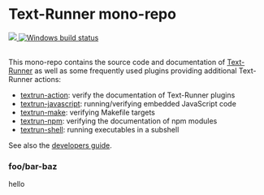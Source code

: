# Text-Runner mono-repo

<a href="https://circleci.com/gh/kevgo/text-runner">
  <img src="https://circleci.com/gh/kevgo/text-runner.svg?style=shield" />
</a>
<a href="https://ci.appveyor.com/project/kevgo/text-runner/branch/master">
  <img src="https://ci.appveyor.com/api/projects/status/96q06796xyrste9x/branch/master?svg=true" alt="Windows build status" />
</a>
<br><br>

This mono-repo contains the source code and documentation of
[Text-Runner](text-runner) as well as some frequently used plugins providing
additional Text-Runner actions:

- [textrun-action](textrun-action/): verify the documentation of Text-Runner
  plugins
- [textrun-javascript](textrun-javascript/): running/verifying embedded
  JavaScript code
- [textrun-make](textrun-make/): verifying Makefile targets
- [textrun-npm](textrun-npm/): verifying the documentation of npm modules
- [textrun-shell](textrun-shell/): running executables in a subshell

See also the [developers guide](DEVELOPMENT.md).

### foo/bar-baz

hello
